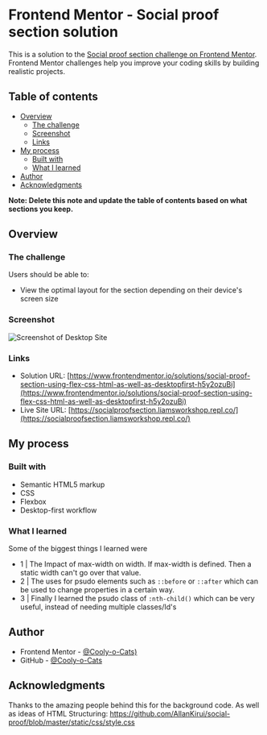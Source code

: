 # Frontend Mentor - Social proof section solution

This is a solution to the [Social proof section challenge on Frontend Mentor](https://www.frontendmentor.io/challenges/social-proof-section-6e0qTv_bA). Frontend Mentor challenges help you improve your coding skills by building realistic projects. 

## Table of contents

- [Overview](#overview)
  - [The challenge](#the-challenge)
  - [Screenshot](#screenshot)
  - [Links](#links)
- [My process](#my-process)
  - [Built with](#built-with)
  - [What I learned](#what-i-learned)
- [Author](#author)
- [Acknowledgments](#acknowledgments)

**Note: Delete this note and update the table of contents based on what sections you keep.**

## Overview

### The challenge

Users should be able to:

- View the optimal layout for the section depending on their device's screen size

### Screenshot

![Screenshot of Desktop Site](https://i.imgur.com/J5750pe.png)

### Links

- Solution URL: [https://www.frontendmentor.io/solutions/social-proof-section-using-flex-css-html-as-well-as-desktopfirst-h5y2ozuBi](https://www.frontendmentor.io/solutions/social-proof-section-using-flex-css-html-as-well-as-desktopfirst-h5y2ozuBi)
- Live Site URL: [https://socialproofsection.liamsworkshop.repl.co/](https://socialproofsection.liamsworkshop.repl.co/)

## My process

### Built with

- Semantic HTML5 markup
- CSS
- Flexbox
- Desktop-first workflow

### What I learned

Some of the biggest things I learned were

- 1 | The Impact of max-width on width. If max-width is defined. Then a static width can't go over that value.
- 2 | The uses for psudo elements such as `::before` or `::after` which can be used to change properties in a certain way.
- 3 | Finally I learned the psudo class of `:nth-child()` which can be very useful, instead of needing multiple classes/Id's


## Author

- Frontend Mentor - [@Cooly-o-Cats)](https://www.frontendmentor.io/profile/Cooly-o-Cats)
- GitHub - [@Cooly-o-Cats](https://github.com/Cooly-o-Cats)

## Acknowledgments

Thanks to the amazing people behind this for the background code. As well as ideas of HTML Structuring: https://github.com/AllanKirui/social-proof/blob/master/static/css/style.css
